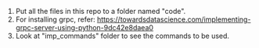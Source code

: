 1. Put all the files in this repo to a folder named "code".
2. For installing grpc, refer: https://towardsdatascience.com/implementing-grpc-server-using-python-9dc42e8daea0
3. Look at "imp_commands" folder to see the commands to be used.
